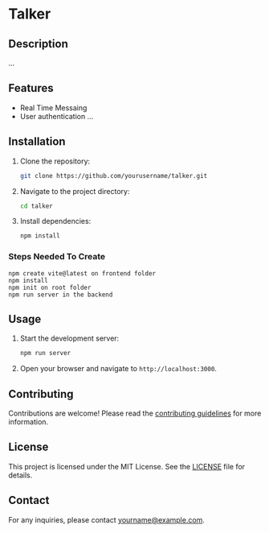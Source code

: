 # Talker

## Description
... 

## Features
- Real Time Messaing
- User authentication ... 

## Installation
1. Clone the repository:
    ```bash
    git clone https://github.com/yourusername/talker.git
    ```
2. Navigate to the project directory:
    ```bash
    cd talker
    ```
3. Install dependencies:
    ```bash
    npm install
    ```

### Steps Needed To Create

```
npm create vite@latest on frontend folder
npm install
npm init on root folder
npm run server in the backend
```


## Usage
1. Start the development server:
    ```bash
    npm run server
    ```
2. Open your browser and navigate to `http://localhost:3000`.

## Contributing
Contributions are welcome! Please read the [contributing guidelines](CONTRIBUTING.md) for more information.

## License
This project is licensed under the MIT License. See the [LICENSE](LICENSE) file for details.

## Contact
For any inquiries, please contact [yourname@example.com](mailto:yourname@example.com).